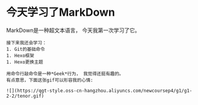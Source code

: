# 今天学习了MarkDown
MarkDown是一种超文本语言， 今天我第一次学习了它。

```Hello　MarkDown！
接下来我还会学习：
1. Git的基础命令
1. Hexo框架
1. Hexo更换主题

用命令行敲命令是一种*Geek*行为， 我觉得还挺有趣的。
有点意思，下面这张gif可以形容我的心情:

![](https://qgt-style.oss-cn-hangzhou.aliyuncs.com/newcoursep4/g1/g1-2-2/tenor.gif)
